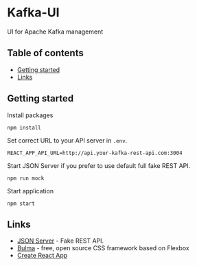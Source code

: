 # Kafka-UI
UI for Apache Kafka management

## Table of contents
- [Getting started](#getting-started)
- [Links](#links)

## Getting started

Install packages

```
npm install
```

Set correct URL to your API server in `.env`.

```
REACT_APP_API_URL=http://api.your-kafka-rest-api.com:3004
```

Start JSON Server if you prefer to use default full fake REST API.

```
npm run mock
```

Start application

```
npm start
```


## Links

* [JSON Server](https://github.com/typicode/json-server) - Fake REST API.
* [Bulma](https://bulma.io/documentation/) - free, open source CSS framework based on Flexbox
* [Create React App](https://github.com/facebook/create-react-app)
